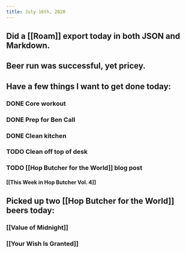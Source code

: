 ```yaml
---
title: July 16th, 2020
---
```


## Did a [[Roam]] export today in both JSON and Markdown.

## Beer run was successful, yet pricey.

## Have a few things I want to get done today:
### DONE Core workout

### DONE Prep for Ben Call

### DONE Clean kitchen

### TODO Clean off top of desk

### TODO [[Hop Butcher for the World]] blog post
#### [[This Week in Hop Butcher Vol. 4]]

## Picked up two [[Hop Butcher for the World]] beers today:
### [[Value of Midnight]]

### [[Your Wish Is Granted]]
